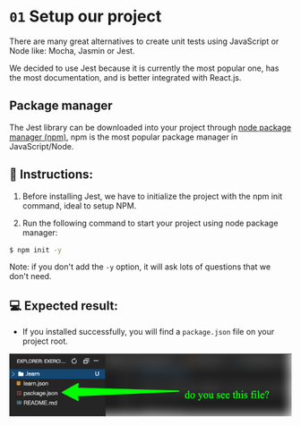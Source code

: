 # `01` Setup our project

There are many great alternatives to create unit tests using JavaScript or Node like: Mocha, Jasmin or Jest. 

We decided to use Jest because it is currently the most popular one, has the most documentation, and is better integrated with React.js.

## Package manager

The Jest library can be downloaded into your project through [node package manager (npm)](https://npmjs.com), npm is the most popular package manager in JavaScript/Node.

## 📝 Instructions:

1. Before installing Jest, we have to initialize the project with the npm init command, ideal to setup NPM. 

2. Run the following command to start your project using node package manager:

```bash
$ npm init -y
```

Note: if you don't add the `-y` option, it will ask lots of questions that we don't need.

## 💻 Expected result: 

+ If you installed successfully, you will find a `package.json` file on your project root.

![Package json](../../assets/package.png)

